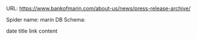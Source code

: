 URL: https://www.bankofmarin.com/about-us/news/press-release-archive/

Spider name: marin
DB Schema:

date
title
link
content
